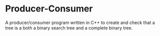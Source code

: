 # Producer-Consumer
 
 A producer/consumer program written in C++ to create and check that a tree is a both a binary search tree and a complete binary tree.
